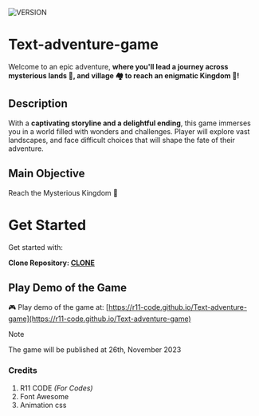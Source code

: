 ![VERSION](https://img.shields.io/badge/Version-v1.1b_BETA-orange?style=flat-square&labelColor=white)
# Text-adventure-game
Welcome to an epic adventure, **where you'll lead a journey across mysterious lands 🌲, and village 🏘️ to reach an enigmatic Kingdom 🏰!**

## Description
With a **captivating storyline and a delightful ending**, this game immerses you in a world filled with wonders and challenges. Player will explore vast landscapes, and face difficult choices that will shape the fate of their adventure.

## Main Objective
Reach the Mysterious Kingdom 🏰

# Get Started
Get started with:

__Clone Repository: [CLONE](https://github.com/R11-Code/Text-adventure-game.git)__

## Play Demo of the Game
🎮 Play demo of the game at: [https://r11-code.github.io/Text-adventure-game](https://r11-code.github.io/Text-adventure-game)

> [!NOTE]
> The game will be published at 26th, November 2023

### Credits
1. R11 CODE _(For Codes)_
2. Font Awesome
3. Animation css
